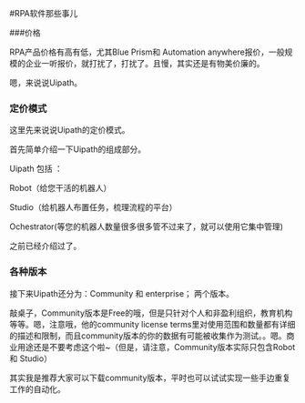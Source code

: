 #RPA软件那些事儿

###价格

RPA产品价格有高有低，尤其Blue Prism和 Automation anywhere报价，一般规模的企业一听报价，就打扰了，打扰了。且慢，其实还是有物美价廉的。

嗯，来说说Uipath。

### 定价模式

这里先来说说Uipath的定价模式。

首先简单介绍一下Uipath的组成部分。

Uipath 包括 ：

Robot（给您干活的机器人）

Studio（给机器人布置任务，梳理流程的平台）

Ochestrator(等您的机器人数量很多很多管不过来了，就可以使用它集中管理)

之前已经介绍过了。
### 各种版本

接下来Uipath还分为：Community 和 enterprise； 两个版本。

敲桌子，Community版本是Free的哦，但是只针对个人和非盈利组织，教育机构等等。嗯，注意哦，他的community license terms里对使用范围和数量都有详细的描述和限制，而且community版本的你的数据有可能被收集作为测试。。嗯。商业用途还是不要考虑这个啦~（但是，请注意，Community版本实际只包含Robot 和 Studio）

其实我是推荐大家可以下载community版本，平时也可以试试实现一些手边重复工作的自动化。






